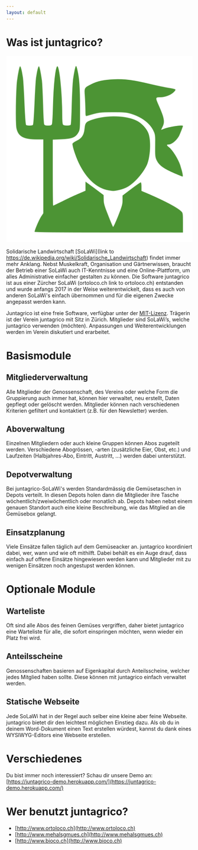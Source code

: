 ```yaml
---
layout: default
---
```


# Was ist juntagrico?

![juntagrico - logo](/assets/images/juntagrico.svg)

Solidarische Landwirtschaft [SoLaWi](link to https://de.wikipedia.org/wiki/Solidarische_Landwirtschaft) findet immer mehr Anklang. Nebst Muskelkraft, Organisation und Gärtnerwissen, braucht der Betrieb einer SoLaWi auch IT-Kenntnisse und eine Online-Plattform, um alles Administrative einfacher gestalten zu können.
Die Software juntagrico ist aus einer Zürcher SoLaWi (ortoloco.ch link to ortoloco.ch) entstanden und wurde anfangs 2017 in der Weise weiterentwickelt, dass es auch von anderen SoLaWi's einfach übernommen und für die eigenen Zwecke angepasst werden kann.

Juntagrico ist eine freie Software, verfügbar unter der [MIT-Lizenz](https://en.wikipedia.org/wiki/MIT_License). Trägerin ist der Verein juntagrico mit Sitz in Zürich. Mitglieder sind SoLaWi’s, welche juntagrico verwenden (möchten). Anpassungen und Weiterentwicklungen werden im Verein diskutiert und erarbeitet. 

# Basismodule

## Mitgliederverwaltung 
Alle Mitglieder der Genossenschaft, des Vereins oder welche Form die Gruppierung auch immer hat, können hier verwaltet, neu erstellt, Daten gepflegt oder gelöscht werden. Mitglieder können nach verschiedenen Kriterien gefiltert und kontaktiert (z.B. für den Newsletter) werden.

## Aboverwaltung
Einzelnen Mitgliedern oder auch kleine Gruppen können Abos zugeteilt werden. Verschiedene Abogrössen, -arten (zusätzliche Eier, Obst, etc.) und Laufzeiten (Halbjahres-Abo, Eintritt, Austritt, ...) werden dabei unterstützt.

## Depotverwaltung
Bei juntagrico-SoLaWi's werden Standardmässig die Gemüsetaschen in Depots verteilt. In diesen Depots holen dann die Mitglieder ihre Tasche wöchentlich/zweiwöchentlich oder monatlich ab. Depots haben nebst einem genauen Standort auch eine kleine Beschreibung, wie das Mitglied an die Gemüsebox gelangt.

## Einsatzplanung
Viele Einsätze fallen täglich auf dem Gemüseacker an. juntagrico koordiniert dabei, wer, wann und wie oft mithilft. Dabei behält es ein Auge drauf, dass einfach auf offene Einsätze hingewiesen werden kann und Mitglieder mit zu wenigen Einsätzen noch angestupst werden können.

# Optionale Module

## Warteliste
Oft sind alle Abos des feinen Gemüses vergriffen, daher bietet juntagrico eine Warteliste für alle, die sofort einspringen möchten, wenn wieder ein Platz frei wird.

## Anteilsscheine
Genossenschaften basieren auf Eigenkapital durch Anteilsscheine, welcher jedes Mitglied haben sollte. Diese können mit juntagrico einfach verwaltet werden.

## Statische Webseite
Jede SoLaWi hat in der Regel auch selber eine kleine aber feine Webseite. juntagrico bietet dir den leichtest möglichen Einstieg dazu. Als ob du in deinem Word-Dokument einen Text erstellen würdest, kannst du dank eines WYSIWYG-Editors eine Webseite erstellen.

# Verschiedenes

Du bist immer noch interessiert? Schau dir unsere Demo an:
[https://juntagrico-demo.herokuapp.com/](https://juntagrico-demo.herokuapp.com/)

# Wer benutzt juntagrico?
* [http://www.ortoloco.ch](http://www.ortoloco.ch)
* [http://www.mehalsgmues.ch](http://www.mehalsgmues.ch)
* [http://www.bioco.ch](http://www.bioco.ch)
